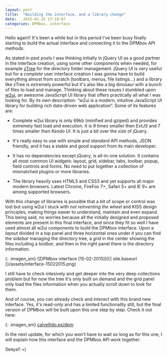 ```yaml
---
layout: post
title:  "Building the interface, and a library change"
date:   2015-02-15 17:19:07
categories: DPMbox, interface
---
```

Hello again!! It's been a while but in this period I've been busy finally starting to build the actual interface and connecting it to the DPMbox API methods. 

As stated in past posts I was thinking initially in jQuery UI as a good partner in the interface creation, using some other components when needed, for example [zTree][zTree] for the directory folder management. jQuery UI is very useful but for a *complete* user interface creation I was gonna have to build everything almost from scratch (toolbars, menus, file listings...) and a library like zTree is extremely powerful but it's also like a big dinosaur with a bunch of files to load and manage. Thinking about these issues I stumbled upon [w2ui][w2ui], an awesome JavaScript UI library that offers practically all what I was looking for. By its own description: “w2ui is a modern, intuitive JavaScript UI library for building rich data-driven web application”. Some of its features are:

- Complete w2ui library is only 69kb (minified and gziped) and provides extremely fast load and execution. It is 9 times smaller then *ExtJS* and 7 times smaller then *Kendo UI*. It is just a bit over the size of jQuery. 

- It's really easy to use with simple and *standard* API methods, JSON friendly, and it has a stable and good support from its main developer.

- It has no dependencies except jQuery, is all-in-one solution. It contains all most common UI widgets: layout, grid, sidebar, tabs, toolbar, popup, field controls and forms. No need to put together a collection of mismatched plugins or more libraries.

- The library heavily uses HTML5 and CSS3 and yet supports all major modern browsers. Latest Chrome, FireFox 7+, Safari 5+ and IE 9+ are among supported browsers. 

With this change of libraries is possible that a bit of scope or control was lost but using w2ui I stuck with *not reinventing the wheel* and KISS design principles, making things easier to understand, maintain and even expand. This being said, no worries because all the initially designed and proposed elements are present in this final interface, and since they fit so well I have used almost all w2ui components to build the DPMbox interface. Upon a *layout* divided in a top panel and three horizontal ones under it you can find the *sidebar* managing the directory tree, a *grid* in the center showing the files including a *toolbar*, and then in the right panel there is the directory information. 

{: .imagen_sm}
![DPMbox interface [15-02-2015]]({{ site.baseurl }}/assets/interface-15022015.png)

I still have to check intesively and get deeper into the very deep collections problem but for now the tree it's only built on demand and the grid panel only load the files information when you actually scroll down to look for them.

And of course, you can already check and *interact* with this brand new interface. Yes, it's read-only and has a limited functionality still, but the final version of DPMbox will be built upon this one step by step. Check it out here:

{: .imagen_sm}
[calvellido.es/dpm][dpmdemo]


In the next update, for which you won't have to wait so long as for this one, I will explain how this interface and the DPMbox API work together. 

Seeya!!  =)


[dpmdemo]: http://www.calvellido.es/dpm
[ztree]: http://www.ztree.me
[w2ui]: http://w2ui.com
